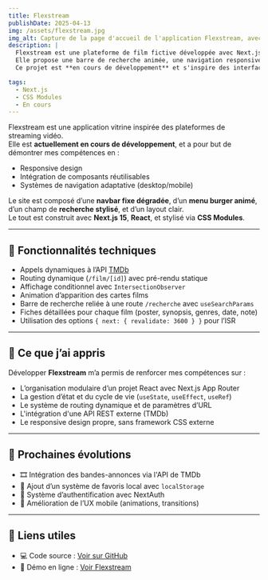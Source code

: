 ```yaml
---
title: Flexstream
publishDate: 2025-04-13
img: /assets/flexstream.jpg
img_alt: Capture de la page d'accueil de l'application Flexstream, avec navbar dégradée et menu responsive.
description: |
  Flexstream est une plateforme de film fictive développée avec Next.js.
  Elle propose une barre de recherche animée, une navigation responsive et un menu burger mobile.
  Ce projet est **en cours de développement** et s'inspire des interfaces de plateformes de streaming.

tags:
  - Next.js
  - CSS Modules
  - En cours
---
```


Flexstream est une application vitrine inspirée des plateformes de streaming vidéo.  
Elle est **actuellement en cours de développement**, et a pour but de démontrer mes compétences en :

- Responsive design
- Intégration de composants réutilisables
- Systèmes de navigation adaptative (desktop/mobile)

Le site est composé d’une **navbar fixe dégradée**, d’un **menu burger animé**, d’un champ de **recherche stylisé**, et d’un layout clair.  
Le tout est construit avec **Next.js 15**, **React**, et stylisé via **CSS Modules**.

---

## 🔧 Fonctionnalités techniques

- Appels dynamiques à l’API [TMDb](https://www.themoviedb.org/)
- Routing dynamique (`/film/[id]`) avec pré-rendu statique
- Affichage conditionnel avec `IntersectionObserver`
- Animation d’apparition des cartes films
- Barre de recherche reliée à une route `/recherche` avec `useSearchParams`
- Fiches détaillées pour chaque film (poster, synopsis, genres, date, note)
- Utilisation des options `{ next: { revalidate: 3600 } }` pour l’ISR

---

## 🤖 Ce que j’ai appris

Développer **Flexstream** m’a permis de renforcer mes compétences sur :

- L’organisation modulaire d’un projet React avec Next.js App Router
- La gestion d’état et du cycle de vie (`useState`, `useEffect`, `useRef`)
- Le système de routing dynamique et de paramètres d’URL
- L'intégration d'une API REST externe (TMDb)
- Le responsive design propre, sans framework CSS externe

---

## 🚀 Prochaines évolutions

- 🎞️ Intégration des bandes-annonces via l'API de TMDb
- 💾 Ajout d’un système de favoris local avec `localStorage`
- 🪪 Système d’authentification avec NextAuth
- 📱 Amélioration de l’UX mobile (animations, transitions)

---

## 🔗 Liens utiles

- 💻 Code source : [Voir sur GitHub](https://github.com/vincent-devFullStack/flexstream.git)
- 🚀 Démo en ligne : [Voir Flexstream](https://flexstream.vercel.app)
